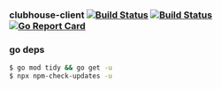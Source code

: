 ### clubhouse-client [![Build Status](https://github.com/better-than-yours/clubhouse-client/workflows/frontend/badge.svg)](https://github.com/better-than-yours/clubhouse-client/frontend) [![Build Status](https://github.com/better-than-yours/clubhouse-client/workflows/backend/badge.svg)](https://github.com/better-than-yours/clubhouse-client/backend) [![Go Report Card](https://goreportcard.com/badge/github.com/better-than-yours/clubhouse-client)](https://goreportcard.com/report/github.com/better-than-yours/clubhouse-client)

### go deps
```sh 
$ go mod tidy && go get -u
$ npx npm-check-updates -u
```

